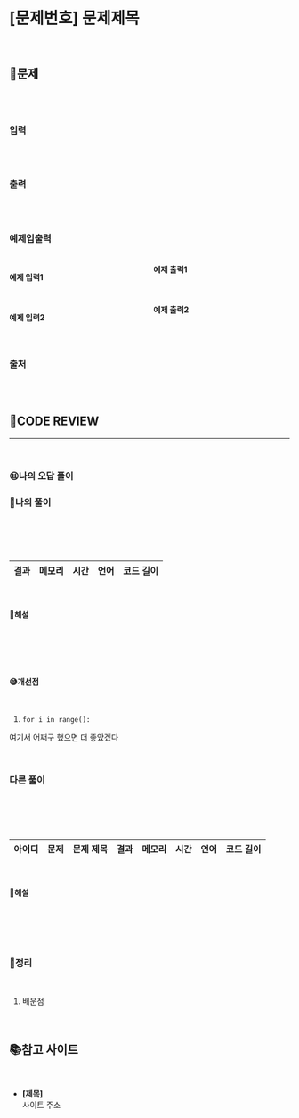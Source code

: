 # [문제번호] 문제제목

<br/>

## **📝문제**

<br/>

<br/>

### **입력**

<br/>

<br/>

### **출력**

<br/>

<br/>

### **예제입출력**

<br/>

<div style="column-count:2; ">
  <div>

**예제 입력1**

```
```

  </div>
  <div>

**예제 출력1**

```
```

  </div>
</div>

<br/>

<div style="column-count:2; ">
  <div>

**예제 입력2**

```
```

  </div>
  <div>

**예제 출력2**

```
```

  </div>
</div>

<br/>

### **출처**

<br/>

<br/>

## **🧐CODE REVIEW**
***

<br/>

### **😫나의 오답 풀이**
### **🧾나의 풀이**

<br/>

```python
```

<br/>

결과	| 메모리 |	시간 |	언어 |	코드 길이 
:----:|:-----:|:-----:|:-----:|:--------:

<br/>

#### **📝해설**

<br/>

```python
```

<br/>

#### **😅개선점**

<br/>

1. `for i in range():` 

여기서 어쩌구 했으면 더 좋았겠다

<br/>

### **다른 풀이**

<br/>

```python
```

<br/>

아이디 |	문제	| 문제 제목 |	결과	| 메모리 |	시간 |	언어 |	코드 길이 
:-----:|:-----:|:---------:|:-----:|:-----:|:-----:|:----:|:--------:

<br/>

#### **📝해설**

<br/>

```python
```

<br/>

### **🔖정리**

<br/>

1. 배운점

<br/>

## 📚참고 사이트

<br/>

- **[제목]**<br/>
사이트 주소